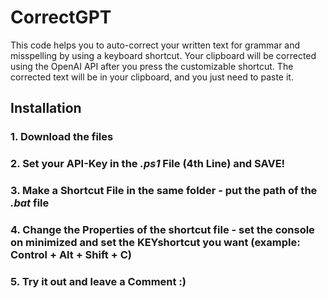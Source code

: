 # CorrectGPT
This code helps you to auto-correct your written text for grammar and misspelling by using a keyboard shortcut. Your clipboard will be corrected using the OpenAI API after you press the customizable shortcut. The corrected text will be in your clipboard, and you just need to paste it.

## Installation
### 1. Download the files
### 2. Set your API-Key in the *.ps1* File (4th Line) and SAVE!
### 3. Make a Shortcut File in the same folder - put the path of the *.bat* file 
### 4. Change the Properties of the shortcut file - set the console on minimized and set the KEYshortcut you want (example: Control + Alt + Shift + C)
### 5. Try it out and leave a Comment :)   


